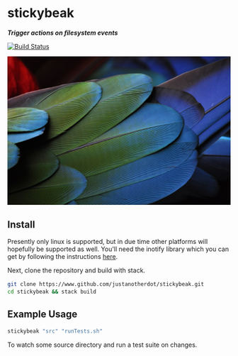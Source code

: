 # stickybeak
___Trigger actions on filesystem events___

[![Build Status](https://travis-ci.org/justanotherdot/stickybeak.svg?branch=master)](https://travis-ci.org/justanotherdot/stickybeak)

![Closeup of a parrot's feathers](./birds.jpg)

## Install

Presently only linux is supported, but in due time other platforms will hopefully
be supported as well. You'll need the inotify library which you can get by
following the instructions [here](https://github.com/rvoicilas/inotify-tools/wiki).

Next, clone the repository and build with stack.

```bash
git clone https://www.github.com/justanotherdot/stickybeak.git
cd stickybeak && stack build
```

## Example Usage

```bash
stickybeak "src" "runTests.sh"
```

To watch some source directory and run a test suite on changes.
